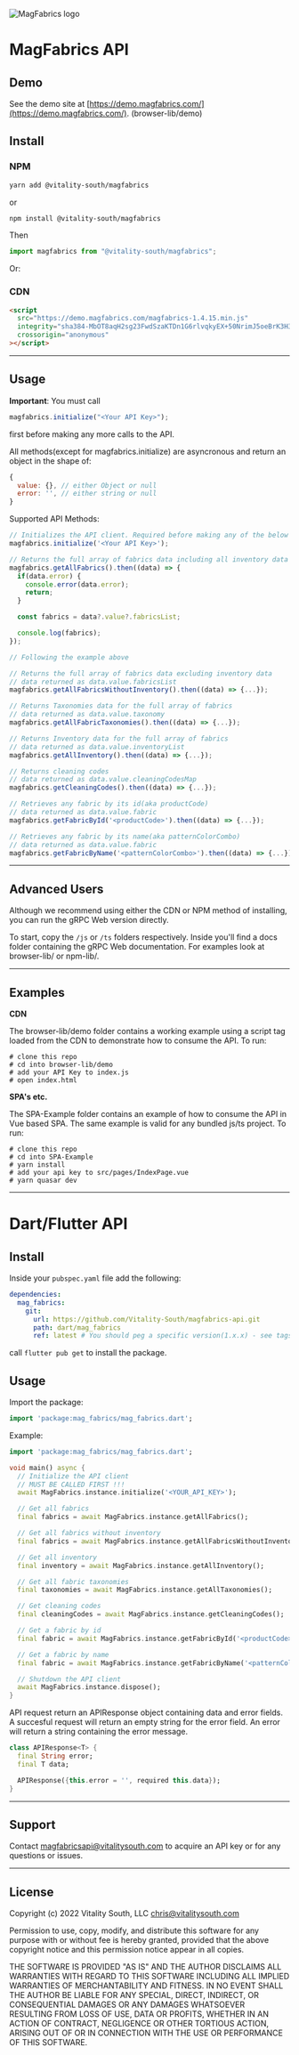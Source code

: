 ![MagFabrics logo](logo_dark.png)

# MagFabrics API

## Demo

See the demo site at [https://demo.magfabrics.com/](https://demo.magfabrics.com/). (browser-lib/demo)

## Install

### NPM

```bash
yarn add @vitality-south/magfabrics
```

or

```bash
npm install @vitality-south/magfabrics
```

Then

```javascript
import magfabrics from "@vitality-south/magfabrics";
```

Or:

### CDN

```html
<script
  src="https://demo.magfabrics.com/magfabrics-1.4.15.min.js"
  integrity="sha384-MbOT8aqH2sg23FwdSzaKTDn1G6rlvqkyEX+50NrimJ5oeBrK3H3Udd3rgN9BHx3s"
  crossorigin="anonymous"
></script>
```

---

## Usage

**Important**: You must call

```javascript
magfabrics.initialize("<Your API Key>");
```

first before making any more calls to the API.

All methods(except for magfabrics.initialize) are asyncronous and return an object in the shape of:

```javascript
{
  value: {}, // either Object or null
  error: '', // either string or null
}
```

Supported API Methods:

```javascript
// Initializes the API client. Required before making any of the below API calls.
magfabrics.initialize('<Your API Key>');

// Returns the full array of fabrics data including all inventory data
magfabrics.getAllFabrics().then((data) => {
  if(data.error) {
    console.error(data.error);
    return;
  }

  const fabrics = data?.value?.fabricsList;

  console.log(fabrics);
});

// Following the example above

// Returns the full array of fabrics data excluding inventory data
// data returned as data.value.fabricsList
magfabrics.getAllFabricsWithoutInventory().then((data) => {...});

// Returns Taxonomies data for the full array of fabrics
// data returned as data.value.taxonomy
magfabrics.getAllFabricTaxonomies().then((data) => {...});

// Returns Inventory data for the full array of fabrics
// data returned as data.value.inventoryList
magfabrics.getAllInventory().then((data) => {...});

// Returns cleaning codes
// data returned as data.value.cleaningCodesMap
magfabrics.getCleaningCodes().then((data) => {...});

// Retrieves any fabric by its id(aka productCode)
// data returned as data.value.fabric
magfabrics.getFabricById('<productCode>').then((data) => {...});

// Retrieves any fabric by its name(aka patternColorCombo)
// data returned as data.value.fabric
magfabrics.getFabricByName('<patternColorCombo>').then((data) => {...});
```

---

## Advanced Users

Although we recommend using either the CDN or NPM method of installing, you can run the gRPC Web version directly.

To start, copy the `/js` or `/ts` folders respectively. Inside you'll find a docs folder containing the gRPC Web documentation. For examples look at browser-lib/ or npm-lib/.

---

## Examples

**CDN**

The browser-lib/demo folder contains a working example using a script tag loaded from the CDN to demonstrate how to consume the API.
To run:

```
# clone this repo
# cd into browser-lib/demo
# add your API Key to index.js
# open index.html
```

**SPA's etc.**

The SPA-Example folder contains an example of how to consume the API in Vue based SPA. The same example is valid for any bundled js/ts project.
To run:

```
# clone this repo
# cd into SPA-Example
# yarn install
# add your api key to src/pages/IndexPage.vue
# yarn quasar dev
```

---

# Dart/Flutter API

## Install

Inside your `pubspec.yaml` file add the following:

```yaml
dependencies:
  mag_fabrics:
    git:
      url: https://github.com/Vitality-South/magfabrics-api.git
      path: dart/mag_fabrics
      ref: latest # You should peg a specific version(1.x.x) - see tags
```

call `flutter pub get` to install the package.

## Usage

Import the package:

```dart
import 'package:mag_fabrics/mag_fabrics.dart';
```

Example:

```dart
import 'package:mag_fabrics/mag_fabrics.dart';

void main() async {
  // Initialize the API client
  // MUST BE CALLED FIRST !!!
  await MagFabrics.instance.initialize('<YOUR_API_KEY>');

  // Get all fabrics
  final fabrics = await MagFabrics.instance.getAllFabrics();

  // Get all fabrics without inventory
  final fabrics = await MagFabrics.instance.getAllFabricsWithoutInventory();

  // Get all inventory
  final inventory = await MagFabrics.instance.getAllInventory();

  // Get all fabric taxonomies
  final taxonomies = await MagFabrics.instance.getAllTaxonomies();

  // Get cleaning codes
  final cleaningCodes = await MagFabrics.instance.getCleaningCodes();

  // Get a fabric by id
  final fabric = await MagFabrics.instance.getFabricById('<productCode>');

  // Get a fabric by name
  final fabric = await MagFabrics.instance.getFabricByName('<patternColorCombo>');

  // Shutdown the API client
  await MagFabrics.instance.dispose();
}
```

API request return an APIResponse object containing data and error fields. A succesful request will return an empty string for the error field. An error will return a string containing the error message.

```dart
class APIResponse<T> {
  final String error;
  final T data;

  APIResponse({this.error = '', required this.data});
}
```

---

## Support

Contact magfabricsapi@vitalitysouth.com to acquire an API key or for any questions or issues.

---

## License

Copyright (c) 2022 Vitality South, LLC <chris@vitalitysouth.com>

Permission to use, copy, modify, and distribute this software for any
purpose with or without fee is hereby granted, provided that the above
copyright notice and this permission notice appear in all copies.

THE SOFTWARE IS PROVIDED "AS IS" AND THE AUTHOR DISCLAIMS ALL WARRANTIES
WITH REGARD TO THIS SOFTWARE INCLUDING ALL IMPLIED WARRANTIES OF
MERCHANTABILITY AND FITNESS. IN NO EVENT SHALL THE AUTHOR BE LIABLE FOR
ANY SPECIAL, DIRECT, INDIRECT, OR CONSEQUENTIAL DAMAGES OR ANY DAMAGES
WHATSOEVER RESULTING FROM LOSS OF USE, DATA OR PROFITS, WHETHER IN AN
ACTION OF CONTRACT, NEGLIGENCE OR OTHER TORTIOUS ACTION, ARISING OUT OF
OR IN CONNECTION WITH THE USE OR PERFORMANCE OF THIS SOFTWARE.
